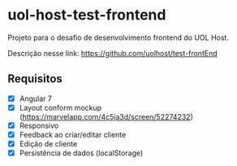 # uol-host-test-frontend

Projeto para o desafio de desenvolvimento frontend do UOL Host.

Descrição nesse link: https://github.com/uolhost/test-frontEnd

## Requisitos
- [x] Angular 7
- [x] Layout conform mockup (https://marvelapp.com/4c5ja3d/screen/52274232)
- [x] Responsivo
- [x] Feedback ao criar/editar cliente
- [x] Edição de cliente
- [x] Persistência de dados (localStorage)
